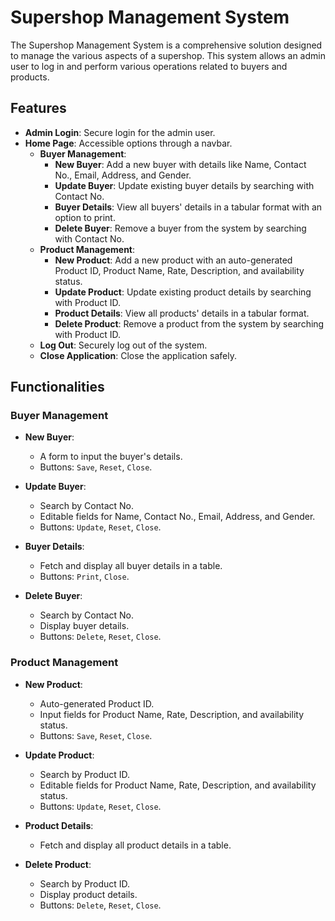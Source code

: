# Supershop Management System

The Supershop Management System is a comprehensive solution designed to manage the various aspects of a supershop. This system allows an admin user to log in and perform various operations related to buyers and products.

## Features

- **Admin Login**: Secure login for the admin user.
- **Home Page**: Accessible options through a navbar.
  - **Buyer Management**:
    - **New Buyer**: Add a new buyer with details like Name, Contact No., Email, Address, and Gender.
    - **Update Buyer**: Update existing buyer details by searching with Contact No.
    - **Buyer Details**: View all buyers' details in a tabular format with an option to print.
    - **Delete Buyer**: Remove a buyer from the system by searching with Contact No.
  - **Product Management**:
    - **New Product**: Add a new product with an auto-generated Product ID, Product Name, Rate, Description, and availability status.
    - **Update Product**: Update existing product details by searching with Product ID.
    - **Product Details**: View all products' details in a tabular format.
    - **Delete Product**: Remove a product from the system by searching with Product ID.
  - **Log Out**: Securely log out of the system.
  - **Close Application**: Close the application safely.

## Functionalities

### Buyer Management

- **New Buyer**:
  - A form to input the buyer's details.
  - Buttons: `Save`, `Reset`, `Close`.

- **Update Buyer**:
  - Search by Contact No.
  - Editable fields for Name, Contact No., Email, Address, and Gender.
  - Buttons: `Update`, `Reset`, `Close`.

- **Buyer Details**:
  - Fetch and display all buyer details in a table.
  - Buttons: `Print`, `Close`.

- **Delete Buyer**:
  - Search by Contact No.
  - Display buyer details.
  - Buttons: `Delete`, `Reset`, `Close`.

### Product Management

- **New Product**:
  - Auto-generated Product ID.
  - Input fields for Product Name, Rate, Description, and availability status.
  - Buttons: `Save`, `Reset`, `Close`.

- **Update Product**:
  - Search by Product ID.
  - Editable fields for Product Name, Rate, Description, and availability status.
  - Buttons: `Update`, `Reset`, `Close`.

- **Product Details**:
  - Fetch and display all product details in a table.

- **Delete Product**:
  - Search by Product ID.
  - Display product details.
  - Buttons: `Delete`, `Reset`, `Close`.
